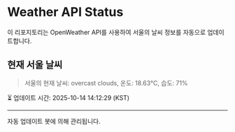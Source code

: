 
# Weather API Status

이 리포지토리는 OpenWeather API를 사용하여 서울의 날씨 정보를 자동으로 업데이트합니다.

## 현재 서울 날씨
> 서울의 현재 날씨: overcast clouds, 온도: 18.63°C, 습도: 71%

⏳ 업데이트 시간: 2025-10-14 14:12:29 (KST)

---
자동 업데이트 봇에 의해 관리됩니다.
